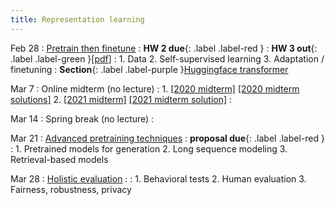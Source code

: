 ```yaml
---
title: Representation learning 
---
```


Feb 28
: [Pretrain then finetune](#)
  : **HW 2 due**{: .label .label-red }
  : **HW 3 out**{: .label .label-green }[[pdf](#)]
: 1. Data
  2. Self-supervised learning
  3. Adaptation / finetuning 
: **Section**{: .label .label-purple }[Huggingface transformer](#)

Mar 7
: Online midterm (no lecture)
: 1. [[2020 midterm]](https://nyu-cs2590.github.io/spring2023/assignments/cs2590_midterm_2020_wo_solution.pdf) [[2020 midterm solutions]](https://nyu-cs2590.github.io/spring2023/assignments/cs2590_midterm_2020.pdf)
  2. [[2021 midterm]](https://nyu-cs2590.github.io/spring2023/assignments/cs2590_midterm_2021_wo_solution.pdf) [[2021 midterm solution]](https://nyu-cs2590.github.io/spring2023/assignments/cs2590_midterm_2021.pdf)
:

Mar 14 
: Spring break (no lecture)
  : 

Mar 21 
: [Advanced pretraining techniques](#)
  : **proposal due**{: .label .label-red }
: 1. Pretrained models for generation
  2. Long sequence modeling
  3. Retrieval-based models

Mar 28
: [Holistic evaluation](#)
  : 
: 1. Behavioral tests 
  2. Human evaluation
  3. Fairness, robustness, privacy
